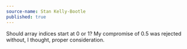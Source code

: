 ```yaml
---
source-name: Stan Kelly-Bootle
published: true
---
```

Should array indices start at 0 or 1? My compromise of 0.5 was rejected without, I thought, proper consideration.
